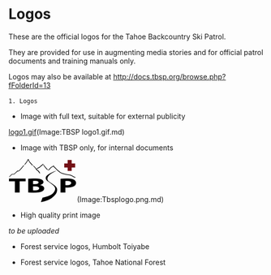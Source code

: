 # Logos

These are the official logos for the Tahoe Backcountry Ski Patrol.

They are provided for use in augmenting media stories and for official patrol documents and training manuals only.

Logos may also be available at http://docs.tbsp.org/browse.php?fFolderId=13

    1. Logos
  * Image with full text, suitable for external publicity

[logo1.gif](Image:TBSP)(Image:TBSP logo1.gif.md)

  * Image with TBSP only, for internal documents

![Tbsplogo.png](images/Tbsplogo.png)(Image:Tbsplogo.png.md)

  * High quality print image

  *to be uploaded*

  * Forest service logos, Humbolt Toiyabe

  * Forest service logos, Tahoe National Forest